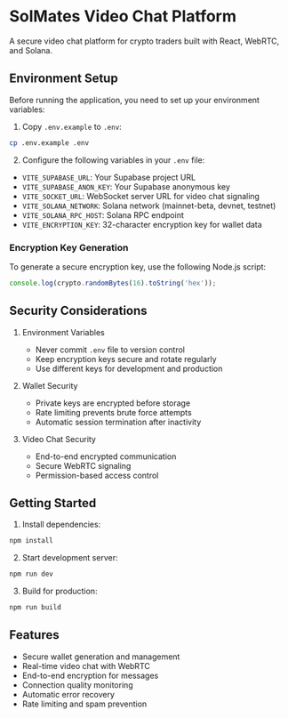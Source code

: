 # SolMates Video Chat Platform

A secure video chat platform for crypto traders built with React, WebRTC, and Solana.

## Environment Setup

Before running the application, you need to set up your environment variables:

1. Copy `.env.example` to `.env`:
```bash
cp .env.example .env
```

2. Configure the following variables in your `.env` file:

- `VITE_SUPABASE_URL`: Your Supabase project URL
- `VITE_SUPABASE_ANON_KEY`: Your Supabase anonymous key
- `VITE_SOCKET_URL`: WebSocket server URL for video chat signaling
- `VITE_SOLANA_NETWORK`: Solana network (mainnet-beta, devnet, testnet)
- `VITE_SOLANA_RPC_HOST`: Solana RPC endpoint
- `VITE_ENCRYPTION_KEY`: 32-character encryption key for wallet data

### Encryption Key Generation

To generate a secure encryption key, use the following Node.js script:

```javascript
console.log(crypto.randomBytes(16).toString('hex'));
```

## Security Considerations

1. Environment Variables
   - Never commit `.env` file to version control
   - Keep encryption keys secure and rotate regularly
   - Use different keys for development and production

2. Wallet Security
   - Private keys are encrypted before storage
   - Rate limiting prevents brute force attempts
   - Automatic session termination after inactivity

3. Video Chat Security
   - End-to-end encrypted communication
   - Secure WebRTC signaling
   - Permission-based access control

## Getting Started

1. Install dependencies:
```bash
npm install
```

2. Start development server:
```bash
npm run dev
```

3. Build for production:
```bash
npm run build
```

## Features

- Secure wallet generation and management
- Real-time video chat with WebRTC
- End-to-end encryption for messages
- Connection quality monitoring
- Automatic error recovery
- Rate limiting and spam prevention